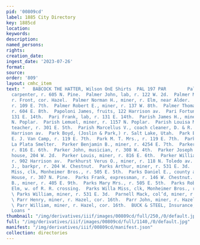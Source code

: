 ```yaml
---
pid: '00809cd'
label: 1885 City Directory
key: 1885cd
location: 
keywords: 
description: 
named_persons: 
rights: 
creation_date: 
ingest_date: '2023-07-26'
format: 
source: 
order: '809'
layout: cmhc_item
text: "   BABCOCK THE HATTER, Wilson OnE Shirts  PAL 197 PAR        Palmer James G.,
  carpenter, r. 605 N. Pine.  Palmer John, lab, r. 122 W. 2d.  Palmer M. H., miner,
  r. Front, cor. Hazel.  Palmer Norman H., miner, r. Elm, near Alder.  Palmer Robert,
  r. 109 E. 7th.  Palmer Robert E., miner, r. 137 W. 8th.  Palmer Thomas, expressman,
  r. 604 E. 8th.  Papoloni James, fruits, 122 Harrison av.  Pari Fortunati, lab, r.
  131 E. 14th.  Pari Frank, lab, r. 131 E. 14th.  Parish James H., miner, r. 1157
  N. Poplar.  Parish Lemuel, miner, r. 1157 N. Poplar.  Parish Louisa Mrs., school
  teacher, r. 301 E. 5th.  Parish Marcellus V., coach cleaner, D. & R. G. Ry, r. 1415
  Harrison av.  Park Boyd, (Joslin & Park,) r. Salt Lake, Utah.  Park Edward, clk,
  E. J. Van Camp, r. 119 E. 7th.  Park M. T. Mrs., r. 119 E. 7th.  Park Philip, lab,
  La Plata Smelter.  Parker Benjamin B., miner, r. 4254 E. 7th.  Parker G. W., miner,
  r. 816 E. 6th.  Parker John, musician, r. 308 W. 4th.  Parker Joseph S., lodging
  house, 204 W. 2d.  Parker Louis, miner, r. 816 E. 6th.  Parker William G., miner,
  r. 902 Harrison av.  Parkhurst Verus O., miner, r. 118 N. Toledo av.  Parkins A.
  J., barkpr, r. 204 W. Chestnut.  Parks Arthur, miner, r. 531 E. 3d.  Parks Cornelia
  Miss, clk, Monheimer Bros., r. 505 E. 5th.  Parks Daniel E., county attorney, Court
  House, r. 307 N. Pine.  Parks Frank, expressman, r. 146 W. Chestnut.  Parks James
  B., miner, r. 405 E. 9th.  Parks Mary Mrs., r. 505 E. 5th.  Parks Robert, lab, r.
  Elm, w. of R. R. crossing.  Parks Willa Miss, clk, Monheimer Bros., r. 505 E. 5th.
  \ Parks William, miner, r. 531 E. 3d.  Parnell Mack, col’d, miner, r. 203 W. 6th.
  \ Parr Henry, miner, r. Hazel, cor. 16th.  Parr John, miner, r. Hazel, cor. 16th,
  \ Parr William, miner, r. Hazel, cor. 16th.  BUCK & STEEL, Insurance, Mines and
  Loans "
thumbnail: "/img/derivatives/iiif/images/00809cd/full/250,/0/default.jpg"
full: "/img/derivatives/iiif/images/00809cd/full/1140,/0/default.jpg"
manifest: "/img/derivatives/iiif/00809cd/manifest.json"
collection: directories
---
```

